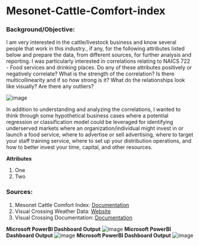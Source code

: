 # Mesonet-Cattle-Comfort-index
### Background/Objective:
I am very interested in the cattle/livestock business and know several people that work in this industry., if any, for the following attributes listed below and prepare the data, from different sources, for further analysis and reporting. I was particularly interested in correlations relating to NAICS 722 - Food services and drinking places. Do any of these attributes positively or negatively correlate? What is the strength of the correlation? Is there multicollinearity and if so how strong is it?  What do the relationships look like visually? Are there any outliers?

![image](https://github.com/johnmurphy/Mesonet-Cattle-Comfort-index/assets/38695469/b2f42fbc-1ca9-44fa-a803-c1ce247726fc)

In addition to understanding and analyzing the correlations, I wanted to think through some hypothetical business cases where a potential regression or classification model could be leveraged for identifying underserved markets where an organization/individual might invest in or launch a food service, where to advertise or sell advertising, where to target your staff training service, where to set up your distribution operations, and how to better invest your time, capital, and other resources.

__Attributes__
1. One
1. Two


### Sources: 
1. Mesonet Cattle Comfort Index: [Documentation](https://content.prod.mesonet.org/learn/ag/tools_documentation/Cattle_Comfort_Description.201605.pdf)
1. Visual Crossing Weather Data: [Website](https://www.visualcrossing.com/)
1. Visual Crossing Documentation: [Documentation](https://www.visualcrossing.com/resources/documentation/weather-data/weather-data-documentation/)
         
__Microsoft PowerBI Dashboard Output__
![image](https://github.com/johnmurphy/Mesonet-Cattle-Comfort-index-/assets/38695469/03ce62d8-9930-4e19-8c8b-3a731be37c4c)
__Microsoft PowerBI Dashboard Output__
![image](https://github.com/johnmurphy/Mesonet-Cattle-Comfort-index-/assets/38695469/a3910ab9-794f-4d80-8a63-179a7d7df821)
__Microsoft PowerBI Dashboard Output__
![image](https://github.com/johnmurphy/Mesonet-Cattle-Comfort-index-/assets/38695469/ef60a62e-84ee-41eb-986d-36e3beb2becc)






